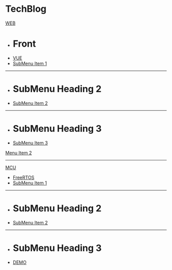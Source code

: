 # TechBlog

[WEB]()

  * # Front
  * [VUE](WEB/Front/VUE.md)
  * [SubMenu Item 1](subitem2.md)
  - - - -
  * # SubMenu Heading 2
  * [SubMenu Item 2](subitem3.md)
  - - - -
  * # SubMenu Heading 3
  * [SubMenu Item 3](subitem3.md)

[Menu Item 2](item2.md)
- - - -
[MCU]()

  * [FreeRTOS](MCU/FreeRTOS.md)
  * [SubMenu Item 1](subitem2.md)
  - - - -
  * # SubMenu Heading 2
  * [SubMenu Item 2](subitem3.md)
  - - - -
  * # SubMenu Heading 3
  * [DEMO](demo.md)
